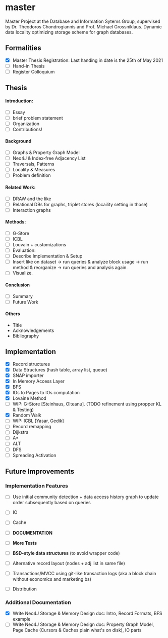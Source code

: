 # master
Master Project at the Database and Information Sytems Group, supervised by Dr. Theodoros Chondrogiannis and Prof. Michael Grossniklaus. Dynamic data locality optimizing storage scheme for graph databases.  

## Formalities
- [x] Master Thesis Registration: Last handing in date is the 25th of May 2021  
- [ ] Hand-in Thesis
- [ ] Register Colloquium

## Thesis  
#### Introduction: 
- [ ] Essay
- [ ] brief problem statement
- [ ] Organization
- [ ] Contributions!

#### Background
- [ ] Graphs & Property Graph Model
- [ ] Neo4J & Index-free Adjacency List
- [ ] Traversals, Patterns
- [ ] Locality & Measures
- [ ] Problem definition

#### Related Work: 
- [ ] DRAW and the like
- [ ] Relational DBs for graphs, triplet stores (locaility setting in those)
- [ ] Interaction graphs

#### Methods: 
- [ ] G-Store
- [ ] ICBL
- [ ] Louvain + customizations
- [ ] Evaluation:
- [ ] Describe Implementation & Setup
- [ ] Insert like on dataset -> run queries & analyze block usage -> run method & reorganize -> run queries and analysis again. 
- [ ] Visualize.

#### Conclusion
- [ ] Summary
- [ ] Future Work

#### Others
- Title
- Acknowledgements
- Bibliography

## Implementation
- [x] Record structures  
- [x] Data Structures (hash table, array list, queue)
- [x] SNAP importer
- [x] In Memory Access Layer 
- [x] BFS
- [x] IDs to Pages to IOs computation
- [x] Lovaine Method
- [ ] WIP: G-Store  [Steinhaus, Olteanu]. (TODO refinement using propper KL & Testing)  
- [x] Random Walk
- [ ] WIP: ICBL [Yasar, Gedik]
- [ ] Record remapping
- [ ] Dijkstra
- [ ] A*
- [ ] ALT
- [ ] DFS
- [ ] Spreading Activation

## Future Improvements
### Implementation Features
- [ ] Use initial community detection + data access history graph to update order subsequently based on queries 
- [ ] IO
- [ ] Cache  
- [ ] __DOCUMENTATION__
- [ ] __More Tests__
- [ ] __BSD-style data structures__ (to avoid wrapper code)
- [ ] Alternative record layout (nodes + adj list in same file)
- [ ] Transactions/MVCC using git-like transaction logs (aka a block chain without economics and marketing bs)
- [ ] Distribution


### Additional Documentation
- [x] Write Neo4J Storage & Memory Design doc: Intro, Record Formats, BFS example   
- [ ] Write Neo4J Storage & Memory Design doc: Property Graph Model, Page Cache (Cursors & Caches plain what's on disk), IO parts  
